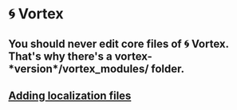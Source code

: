 # 🌀 Vortex

## You should never edit core files of 🌀 Vortex. That's why there's a vortex-\*version\*/vortex_modules/ folder.

## [Adding localization files](https://legerakun.github.io/vortex/language)
